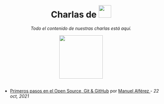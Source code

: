 <h1 align="center">Charlas de <img src="https://ik.imagekit.io/gdgjaen/website/images/gdgLogo_l137EY957.png?updatedAt=1634029331059" height="40px"/></h1>

<p align="center"><i>Todo el contenido de nuestras charlas está aquí.</i></p>

<div align="center">
	<img src="https://ik.imagekit.io/gdgjaen/charlas/undraw_conference_speaker_6nt7_4VWNgQTv5.svg?updatedAt=1634029358109" height="140px"/>
 </br>
 </br>
</div>


- [Primeros pasos en el Open Source, Git & GitHub](https://gdgjaen-opensource.netlify.app) por [Manuel Alférez ](https://github.com/manuelalferez) - *22 oct, 2021*

